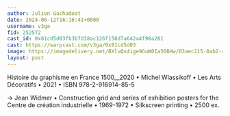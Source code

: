 ```yaml
---
author: Julien Gachadoat
date: 2024-06-12T16:16:41+0000
username: v3ga
fid: 252572
cast_id: 0x81cd5d03fb3b7d38ac126f158d7a642a4f98a281
cast: https://warpcast.com/v3ga/0x81cd5d03
image: https://imagedelivery.net/BXluQx4ige9GuW0Ia56BHw/03aec215-8ab2-4779-38c7-1bab549c4b00/original
layout: post
---
```

Histoire du graphisme en France 1500__2020 • Michel Wlassikoff • Les Arts Décoratifs • 2021 • ISBN 978-2-916914-85-5  
  
→ Jean Widmer • Construction grid and series of exhibition posters for the Centre de création industrielle • 1969-1972 • Silkscreen printing • 2500 ex.  

<img src='https://imagedelivery.net/BXluQx4ige9GuW0Ia56BHw/03aec215-8ab2-4779-38c7-1bab549c4b00/original' alt='' referrerpolicy='no-referrer'/>
<img src='https://imagedelivery.net/BXluQx4ige9GuW0Ia56BHw/905fe01e-fb8e-4684-4a47-c5e9dc2adf00/original' alt='' referrerpolicy='no-referrer'/>